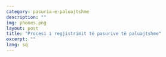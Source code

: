 ```yaml
---
category: pasuria-e-paluajtshme
description: ""
img: phones.png
layout: post
title: "Procesi i regjistrimit të pasurive të paluajtshme"
excerpt: ""
lang: sq
---
```

